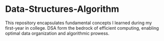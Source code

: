 # Data-Structures-Algorithm
This repository encapsulates fundamental concepts I learned during my first-year in college. DSA form the bedrock of efficient computing, enabling optimal data organization and algorithmic prowess.
